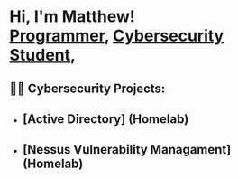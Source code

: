 <h1>Hi, I'm Matthew! <br/><a href="https://github.com/mattisananalyst">Programmer</a>, <a href="https://www.linkedin.com/in/matthew-taylor-b15699b9/">Cybersecurity Student</a>,
<h2>👨‍💻 Cybersecurity Projects:</h2>

- <b>[Active Directory] (Homelab)</b>
  - 
- <b>[Nessus Vulnerability Managament] (Homelab)</b>
  - 




<!--
**joshmadakor1/joshmadakor1** is a ✨ _special_ ✨ repository because its `README.md` (this file) appears on your GitHub profile.

Here are some ideas to get you started:

- 🔭 I’m currently working on ...
- 🌱 I’m currently learning ...
- 👯 I’m looking to collaborate on ...
- 🤔 I’m looking for help with ...
- 💬 Ask me about ...
- 📫 How to reach me: ...
- 😄 Pronouns: ...
- ⚡ Fun fact: ...
-->

